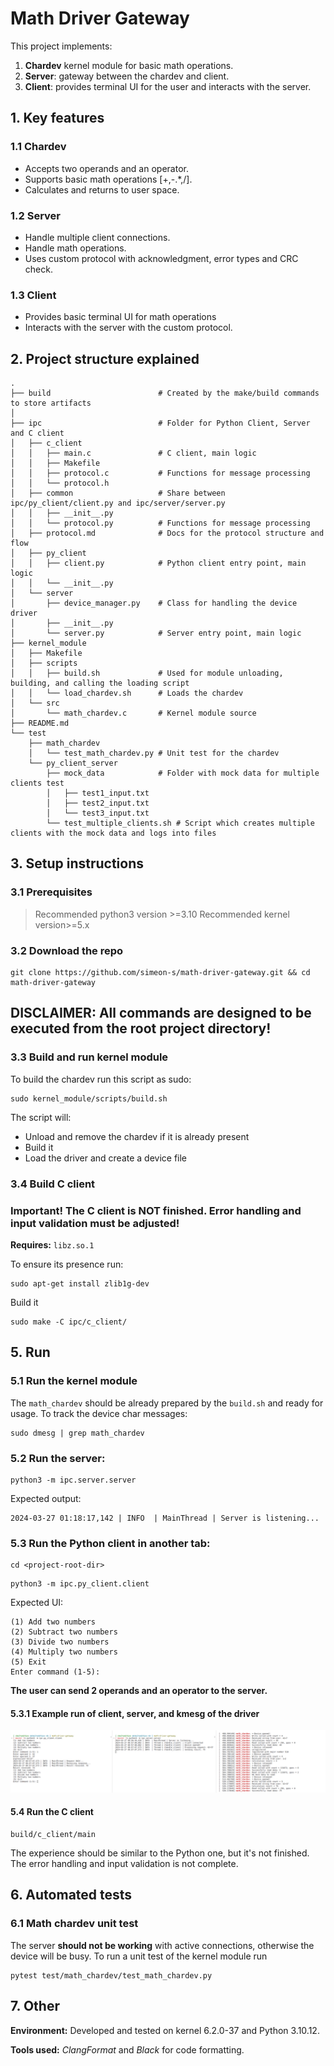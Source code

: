 # Math Driver Gateway

This project implements:
1. **Chardev** kernel module for basic math operations.
2. **Server**: gateway between the chardev and client.
3. **Client**: provides terminal UI for the user and interacts with the server.

## 1. Key features
### 1.1 Chardev
- Accepts two operands and an operator.
- Supports basic math operations  [+,-.*,/].
- Calculates and returns to user space.

### 1.2 Server
- Handle multiple client connections.
- Handle math operations.
- Uses custom protocol with acknowledgment, error types and CRC check.

### 1.3 Client
- Provides basic terminal UI for math operations
- Interacts with the server with the custom protocol.

## 2. Project structure explained
``` console
.
├── build                        # Created by the make/build commands to store artifacts
│
├── ipc                          # Folder for Python Client, Server and C client
│   ├── c_client
│   │   ├── main.c               # C client, main logic
│   │   ├── Makefile
│   │   ├── protocol.c           # Functions for message processing
│   │   └── protocol.h
│   ├── common                   # Share between ipc/py_client/client.py and ipc/server/server.py
│   │   ├── __init__.py
│   │   └── protocol.py          # Functions for message processing
│   ├── protocol.md              # Docs for the protocol structure and flow
│   ├── py_client
│   │   ├── client.py            # Python client entry point, main logic
│   │   └── __init__.py
│   └── server                  
│       ├── device_manager.py    # Class for handling the device driver
│       ├── __init__.py
│       └── server.py            # Server entry point, main logic
├── kernel_module
│   ├── Makefile
│   ├── scripts
│   │   ├── build.sh             # Used for module unloading, building, and calling the loading script
│   │   └── load_chardev.sh      # Loads the chardev
│   └── src
│       └── math_chardev.c       # Kernel module source
├── README.md                  
└── test
    ├── math_chardev
    │   └── test_math_chardev.py # Unit test for the chardev 
    └── py_client_server
        ├── mock_data            # Folder with mock data for multiple clients test
        │   ├── test1_input.txt
        │   ├── test2_input.txt
        │   └── test3_input.txt
        └── test_multiple_clients.sh # Script which creates multiple clients with the mock data and logs into files
```

## 3. Setup instructions

### 3.1 Prerequisites
> Recommended python3 version >=3.10
> Recommended kernel version>=5.x


### 3.2 Download the repo
```console
git clone https://github.com/simeon-s/math-driver-gateway.git && cd math-driver-gateway
```

## **DISCLAIMER**: All commands are designed to be executed from the root project directory!

### 3.3 Build and run kernel module
To build the chardev run this script as sudo:
```console
sudo kernel_module/scripts/build.sh
```
The script will:
- Unload and remove the chardev if it is already present
- Build it
- Load the driver and create a device file

### 3.4 Build C client
### Important! The C client is NOT finished. Error handling and input validation must be adjusted!
**Requires:** `libz.so.1`

To ensure its presence run:
```console
sudo apt-get install zlib1g-dev
```
Build it
```console
sudo make -C ipc/c_client/
```

## 5. Run

### 5.1 Run the kernel module
The `math_chardev` should be already prepared by the ``build.sh`` and ready for usage.
To track the device char messages:
```console
sudo dmesg | grep math_chardev
```

### 5.2 Run the server:
```console
python3 -m ipc.server.server
```

Expected output:

```text
2024-03-27 01:18:17,142 | INFO  | MainThread | Server is listening...
```

### 5.3 Run the Python client in another tab:
```console
cd <project-root-dir>
```

```console
python3 -m ipc.py_client.client
```
Expected UI:
```text
(1) Add two numbers
(2) Subtract two numbers
(3) Divide two numbers
(4) Multiply two numbers
(5) Exit
Enter command (1-5):  
```
**The user can send 2 operands and an operator to the server.**
#### 5.3.1 Example run of client, server, and kmesg of the driver
[![Example run](./screenshot_01.png)](./screenshot_01.png)

#### 5.4 Run the C client
```console
build/c_client/main
```
The experience should be similar to the Python one, but it's not finished. The error handling and input validation is not complete.

## 6. Automated tests
### 6.1 Math chardev unit test
The server **should not be working** with active connections, otherwise the device will be busy.
To run a unit test of the kernel module run
``` console
pytest test/math_chardev/test_math_chardev.py
```


## 7. Other
**Environment:** Developed and tested on kernel 6.2.0-37 and Python 3.10.12.

**Tools used:** *ClangFormat* and *Black* for code formatting. 
